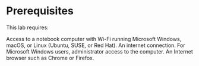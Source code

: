 # Prerequisites
This lab requires:

Access to a notebook computer with Wi-Fi running Microsoft Windows, macOS, or Linux (Ubuntu, SUSE, or Red Hat).
An internet connection.
For Microsoft Windows users, administrator access to the computer.
An Internet browser such as Chrome or Firefox.